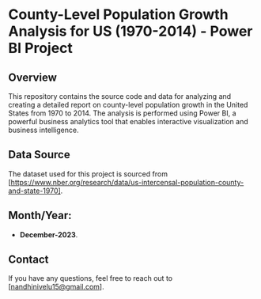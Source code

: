 # County-Level Population Growth Analysis for US (1970-2014) - Power BI Project

## Overview

This repository contains the source code and data for analyzing and creating a detailed report on county-level population growth in the United States from 1970 to 2014. The analysis is performed using Power BI, a powerful business analytics tool that enables interactive visualization and business intelligence.

## Data Source

The dataset used for this project is sourced from [https://www.nber.org/research/data/us-intercensal-population-county-and-state-1970]. 

## Month/Year:

- **December-2023**. 
    
## Contact

If you have any questions, feel free to reach out to [nandhinivelu15@gmail.com].
